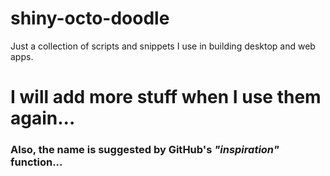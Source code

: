 # shiny-octo-doodle
Just a collection of scripts and snippets I use in building desktop and web apps.
# I will add more stuff when I use them again...

### Also, the name is suggested by GitHub's _"inspiration"_ function... 
